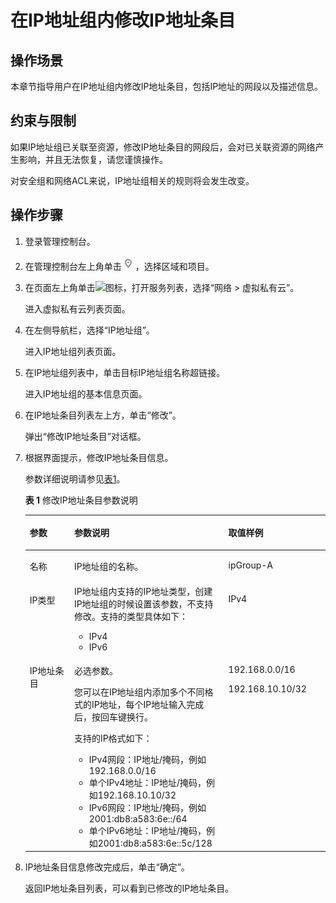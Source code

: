 # 在IP地址组内修改IP地址条目<a name="vpc_IPAddressGroup_0013"></a>

## 操作场景<a name="section13287171811418"></a>

本章节指导用户在IP地址组内修改IP地址条目，包括IP地址的网段以及描述信息。

## 约束与限制<a name="section11584101142314"></a>

如果IP地址组已关联至资源，修改IP地址条目的网段后，会对已关联资源的网络产生影响，并且无法恢复，请您谨慎操作。

对安全组和网络ACL来说，IP地址组相关的规则将会发生改变。

## 操作步骤<a name="section29798319613"></a>

1.  登录管理控制台。

1.  在管理控制台左上角单击![](figures/icon-region.png)，选择区域和项目。
2.  在页面左上角单击![](figures/zh-cn_image_0000001748889445.png)图标，打开服务列表，选择“网络 \> 虚拟私有云”。

    进入虚拟私有云列表页面。

3.  在左侧导航栏，选择“IP地址组”。

    进入IP地址组列表页面。

4.  在IP地址组列表中，单击目标IP地址组名称超链接。

    进入IP地址组的基本信息页面。

5.  在IP地址条目列表左上方，单击“修改”。

    弹出“修改IP地址条目”对话框。

6.  根据界面提示，修改IP地址条目信息。

    参数详细说明请参见[表1](#vpc_IPAddressGroup_0003_table15989174133114)。

    **表 1**  修改IP地址条目参数说明

    <a name="vpc_IPAddressGroup_0003_table15989174133114"></a>
    <table><thead align="left"><tr id="vpc_IPAddressGroup_0003_row99907413319"><th class="cellrowborder" valign="top" width="14.81%" id="mcps1.2.4.1.1"><p id="vpc_IPAddressGroup_0003_p49901541173110"><a name="vpc_IPAddressGroup_0003_p49901541173110"></a><a name="vpc_IPAddressGroup_0003_p49901541173110"></a>参数</p>
    </th>
    <th class="cellrowborder" valign="top" width="51.35999999999999%" id="mcps1.2.4.1.2"><p id="vpc_IPAddressGroup_0003_p14990441173111"><a name="vpc_IPAddressGroup_0003_p14990441173111"></a><a name="vpc_IPAddressGroup_0003_p14990441173111"></a>参数说明</p>
    </th>
    <th class="cellrowborder" valign="top" width="33.83%" id="mcps1.2.4.1.3"><p id="vpc_IPAddressGroup_0003_p1999094111313"><a name="vpc_IPAddressGroup_0003_p1999094111313"></a><a name="vpc_IPAddressGroup_0003_p1999094111313"></a>取值样例</p>
    </th>
    </tr>
    </thead>
    <tbody><tr id="row5284182342820"><td class="cellrowborder" valign="top" width="14.81%" headers="mcps1.2.4.1.1 "><p id="vpc_IPAddressGroup_0003_p99909414312"><a name="vpc_IPAddressGroup_0003_p99909414312"></a><a name="vpc_IPAddressGroup_0003_p99909414312"></a>名称</p>
    </td>
    <td class="cellrowborder" valign="top" width="51.35999999999999%" headers="mcps1.2.4.1.2 "><p id="vpc_IPAddressGroup_0003_p57241222173317"><a name="vpc_IPAddressGroup_0003_p57241222173317"></a><a name="vpc_IPAddressGroup_0003_p57241222173317"></a>IP地址组的名称。</p>
    </td>
    <td class="cellrowborder" valign="top" width="33.83%" headers="mcps1.2.4.1.3 "><p id="vpc_IPAddressGroup_0003_p18990194112316"><a name="vpc_IPAddressGroup_0003_p18990194112316"></a><a name="vpc_IPAddressGroup_0003_p18990194112316"></a>ipGroup-A</p>
    </td>
    </tr>
    <tr id="row10740202642817"><td class="cellrowborder" valign="top" width="14.81%" headers="mcps1.2.4.1.1 "><p id="vpc_IPAddressGroup_0003_p199909417319"><a name="vpc_IPAddressGroup_0003_p199909417319"></a><a name="vpc_IPAddressGroup_0003_p199909417319"></a>IP类型</p>
    </td>
    <td class="cellrowborder" valign="top" width="51.35999999999999%" headers="mcps1.2.4.1.2 "><div class="p" id="vpc_IPAddressGroup_0003_p1990541203113"><a name="vpc_IPAddressGroup_0003_p1990541203113"></a><a name="vpc_IPAddressGroup_0003_p1990541203113"></a>IP地址组内支持的IP地址类型，创建IP地址组的时候设置该参数，不支持修改。支持的类型具体如下：<a name="vpc_IPAddressGroup_0003_ul139905412312"></a><a name="vpc_IPAddressGroup_0003_ul139905412312"></a><ul id="vpc_IPAddressGroup_0003_ul139905412312"><li>IPv4</li><li>IPv6</li></ul>
    </div>
    </td>
    <td class="cellrowborder" valign="top" width="33.83%" headers="mcps1.2.4.1.3 "><p id="vpc_IPAddressGroup_0003_p16990104153115"><a name="vpc_IPAddressGroup_0003_p16990104153115"></a><a name="vpc_IPAddressGroup_0003_p16990104153115"></a>IPv4</p>
    </td>
    </tr>
    <tr id="row20355124819281"><td class="cellrowborder" valign="top" width="14.81%" headers="mcps1.2.4.1.1 "><p id="p1166812519229"><a name="p1166812519229"></a><a name="p1166812519229"></a>IP地址条目</p>
    </td>
    <td class="cellrowborder" valign="top" width="51.35999999999999%" headers="mcps1.2.4.1.2 "><p id="p1566810253226"><a name="p1566810253226"></a><a name="p1566810253226"></a>必选参数。</p>
    <p id="p116687259223"><a name="p116687259223"></a><a name="p116687259223"></a>您可以在IP地址组内添加多个不同格式的IP地址，每个IP地址输入完成后，按回车键换行。</p>
    <div class="p" id="p10668162532215"><a name="p10668162532215"></a><a name="p10668162532215"></a>支持的IP格式如下：<a name="vpc_ipaddressgroup_0007_ul466819258223"></a><a name="vpc_ipaddressgroup_0007_ul466819258223"></a><ul id="vpc_ipaddressgroup_0007_ul466819258223"><li>IPv4网段：IP地址/掩码，例如192.168.0.0/16</li><li>单个IPv4地址：IP地址/掩码，例如192.168.10.10/32</li><li>IPv6网段：IP地址/掩码，例如2001:db8:a583:6e::/64</li><li>单个IPv6地址：IP地址/掩码，例如2001:db8:a583:6e::5c/128</li></ul>
    </div>
    </td>
    <td class="cellrowborder" valign="top" width="33.83%" headers="mcps1.2.4.1.3 "><p id="p1866812522217"><a name="p1866812522217"></a><a name="p1866812522217"></a>192.168.0.0/16</p>
    <p id="p66688257220"><a name="p66688257220"></a><a name="p66688257220"></a>192.168.10.10/32</p>
    </td>
    </tr>
    </tbody>
    </table>

7.  IP地址条目信息修改完成后，单击“确定”。

    返回IP地址条目列表，可以看到已修改的IP地址条目。

